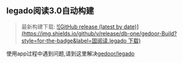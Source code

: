 ## legado阅读3.0自动构建


> 最新构建下载:
[![GitHub release (latest by date)](https://img.shields.io/github/v/release/db-one/gedoor-Build?style=for-the-badge&label=固阅读.legado 下载)](https://github.com/db-one/gedoor-Build/releases)



使用app过程中遇到问题,请到这里解决[gedoor/legado](https://github.com/gedoor/legado/issues)

